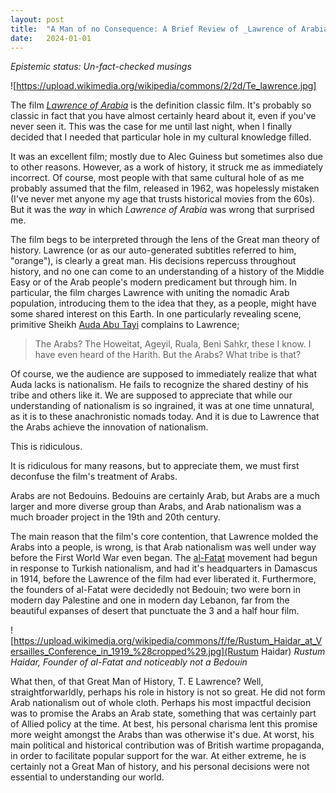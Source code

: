 ```yaml
---
layout: post
title:  "A Man of no Consequence: A Brief Review of _Lawrence of Arabia_"
date:   2024-01-01
---
```

_Epistemic status: Un-fact-checked musings_

![https://upload.wikimedia.org/wikipedia/commons/2/2d/Te_lawrence.jpg]

The film _[Lawrence of Arabia](https://en.wikipedia.org/wiki/Lawrence_of_Arabia_(film))_ is the definition classic film. It's probably so classic in fact that you have almost certainly heard about it, even if you've never seen it. This was the case for me until last night, when I finally decided that I needed that particular hole in my cultural knowledge filled.

It was an excellent film; mostly due to Alec Guiness but sometimes also due to other reasons. However, as a work of history, it struck me as immediately incorrect. Of course, most people with that same cultural hole of as me probably assumed that the film, released in 1962, was hopelessly mistaken (I've never met anyone my age that trusts historical movies from the 60s). But it was the _way_ in which _Lawrence of Arabia_ was wrong that surprised me.

The film begs to be interpreted through the lens of the Great man theory of history. Lawrence (or as our auto-generated subtitles referred to him, "orange"), is clearly a great man. His decisions repercuss throughout history, and no one can come to an understanding of a history of the Middle Easy or of the Arab people's modern predicament but through him. In particular, the film charges Lawrence with uniting the nomadic Arab population, introducing them to the idea that they, as a people, might have some shared interest on this Earth. In one particularly revealing scene, primitive Sheikh [Auda Abu Tayi](https://en.wikipedia.org/wiki/Auda_Abu_Tayi) complains to Lawrence;

> The Arabs? The Howeitat, Ageyil, Ruala, Beni Sahkr, these I know. I have even heard of the Harith. But the Arabs? What tribe is that?

Of course, we the audience are supposed to immediately realize that what Auda lacks is nationalism. He fails to recognize the shared destiny of his tribe and others like it. We are supposed to appreciate that while our understanding of nationalism is so ingrained, it was at one time unnatural, as it is to these anachronistic nomads today. And it is due to Lawrence that the Arabs achieve the innovation of nationalism.

This is ridiculous.

It is ridiculous for many reasons, but to appreciate them, we must first deconfuse the film's treatment of Arabs.

Arabs are not Bedouins. Bedouins are certainly Arab, but Arabs are a much larger and more diverse group than Arabs, and Arab nationalism was a much broader project in the 19th and 20th century.

The main reason that the film's core contention, that Lawrence molded the Arabs into a people, is wrong, is that Arab nationalism was well under way before the First World War even began. The [al-Fatat](https://en.wikipedia.org/wiki/Al-Fatat) movement had begun in response to Turkish nationalism, and had it's headquarters in Damascus in 1914, before the Lawrence of the film had ever liberated it. Furthermore, the founders of al-Fatat were decidedly not Bedouin; two were born in modern day Palestine and one in modern day Lebanon, far from the beautiful expanses of desert that punctuate the 3 and a half hour film.

![https://upload.wikimedia.org/wikipedia/commons/f/fe/Rustum_Haidar_at_Versailles_Conference_in_1919_%28cropped%29.jpg](Rustum Haidar)
_Rustum Haidar, Founder of al-Fatat and noticeably not a Bedouin_

What then, of that Great Man of History, T. E Lawrence? Well, straightforwarldly, perhaps his role in history is not so great. He did not form Arab nationalism out of whole cloth. Perhaps his most impactful decision was to promise the Arabs an Arab state, something that was certainly part of Allied policy at the time. At best, his personal charisma lent this promise more weight amongst the Arabs than was otherwise it's due. At worst, his main political and historical contribution was of British wartime propaganda, in order to facilitate popular support for the war. At either extreme, he is certainly not a Great Man of history, and his personal decisions were not essential to understanding our world.
